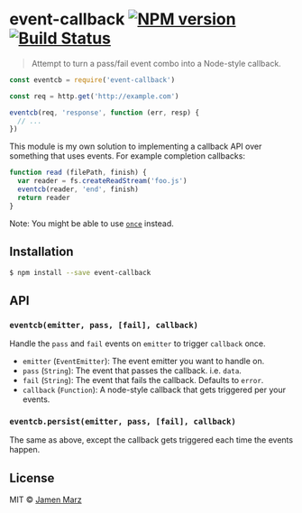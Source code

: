 # event-callback [![NPM version](https://badge.fury.io/js/event-callback.svg)](https://npmjs.org/package/event-callback) [![Build Status](https://travis-ci.org/jamen/event-callback.svg?branch=master)](https://travis-ci.org/jamen/event-callback)

> Attempt to turn a pass/fail event combo into a Node-style callback.

```js
const eventcb = require('event-callback')

const req = http.get('http://example.com')

eventcb(req, 'response', function (err, resp) {
  // ...
})
```

This module is my own solution to implementing a callback API over something that uses events.  For example completion callbacks:

```js
function read (filePath, finish) {
  var reader = fs.createReadStream('foo.js')
  eventcb(reader, 'end', finish)
  return reader
}
```

Note: You might be able to use [`once`](https://npmjs.com/once) instead.

## Installation

```sh
$ npm install --save event-callback
```

## API

### `eventcb(emitter, pass, [fail], callback)`

Handle the `pass` and `fail` events on `emitter` to trigger `callback` once.

 - `emitter` (`EventEmitter`): The event emitter you want to handle on.
 - `pass` (`String`): The event that passes the callback.  i.e. `data`.
 - `fail` (`String`): The event that fails the callback.  Defaults to `error`.
 - `callback` (`Function`): A node-style callback that gets triggered per your events.

### `eventcb.persist(emitter, pass, [fail], callback)`

The same as above, except the callback gets triggered each time the events happen.

## License

MIT © [Jamen Marz](https://github.com/jamen)
